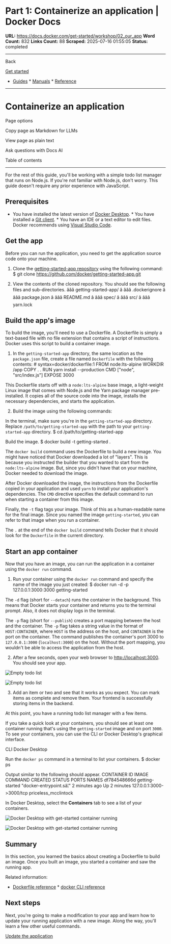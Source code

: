 # Part 1: Containerize an application | Docker Docs

**URL:** https://docs.docker.com/get-started/workshop/02_our_app
**Word Count:** 832
**Links Count:** 88
**Scraped:** 2025-07-16 01:55:05
**Status:** completed

---

Back

[Get started](https://docs.docker.com/get-started/)

  * [Guides](https://docs.docker.com/guides/)   * [Manuals](https://docs.docker.com/manuals/)   * [Reference](https://docs.docker.com/reference/)

* * *

# Containerize an application

Page options

Copy page as Markdown for LLMs

View page as plain text

Ask questions with Docs AI

Table of contents

* * *

For the rest of this guide, you'll be working with a simple todo list manager that runs on Node.js. If you're not familiar with Node.js, don't worry. This guide doesn't require any prior experience with JavaScript.

## Prerequisites

  * You have installed the latest version of [Docker Desktop](https://docs.docker.com/get-started/get-docker/).   * You have installed a [Git client](https://git-scm.com/downloads).   * You have an IDE or a text editor to edit files. Docker recommends using [Visual Studio Code](https://code.visualstudio.com/).

## Get the app

Before you can run the application, you need to get the application source code onto your machine.

  1. Clone the [getting-started-app repository](https://github.com/docker/getting-started-app/tree/main) using the following command:                    $ git clone https://github.com/docker/getting-started-app.git          

  2. View the contents of the cloned repository. You should see the following files and sub-directories.                    âââ getting-started-app/          â âââ .dockerignore          â âââ package.json          â âââ README.md          â âââ spec/          â âââ src/          â âââ yarn.lock

## Build the app's image

To build the image, you'll need to use a Dockerfile. A Dockerfile is simply a text-based file with no file extension that contains a script of instructions. Docker uses this script to build a container image.

  1. In the `getting-started-app` directory, the same location as the `package.json` file, create a file named `Dockerfile` with the following contents:                    # syntax=docker/dockerfile:1                    FROM node:lts-alpine          WORKDIR /app          COPY . .          RUN yarn install --production          CMD ["node", "src/index.js"]          EXPOSE 3000

This Dockerfile starts off with a `node:lts-alpine` base image, a light-weight Linux image that comes with Node.js and the Yarn package manager pre-installed. It copies all of the source code into the image, installs the necessary dependencies, and starts the application.

  2. Build the image using the following commands:

In the terminal, make sure you're in the `getting-started-app` directory. Replace `/path/to/getting-started-app` with the path to your `getting-started-app` directory.                    $ cd /path/to/getting-started-app          

Build the image.                    $ docker build -t getting-started .          

The `docker build` command uses the Dockerfile to build a new image. You might have noticed that Docker downloaded a lot of "layers". This is because you instructed the builder that you wanted to start from the `node:lts-alpine` image. But, since you didn't have that on your machine, Docker needed to download the image.

After Docker downloaded the image, the instructions from the Dockerfile copied in your application and used `yarn` to install your application's dependencies. The `CMD` directive specifies the default command to run when starting a container from this image.

Finally, the `-t` flag tags your image. Think of this as a human-readable name for the final image. Since you named the image `getting-started`, you can refer to that image when you run a container.

The `.` at the end of the `docker build` command tells Docker that it should look for the `Dockerfile` in the current directory.

## Start an app container

Now that you have an image, you can run the application in a container using the `docker run` command.

  1. Run your container using the `docker run` command and specify the name of the image you just created:                    $ docker run -d -p 127.0.0.1:3000:3000 getting-started          

The `-d` flag \(short for `--detach`\) runs the container in the background. This means that Docker starts your container and returns you to the terminal prompt. Also, it does not display logs in the terminal.

The `-p` flag \(short for `--publish`\) creates a port mapping between the host and the container. The `-p` flag takes a string value in the format of `HOST:CONTAINER`, where `HOST` is the address on the host, and `CONTAINER` is the port on the container. The command publishes the container's port 3000 to `127.0.0.1:3000` \(`localhost:3000`\) on the host. Without the port mapping, you wouldn't be able to access the application from the host.

  2. After a few seconds, open your web browser to <http://localhost:3000>. You should see your app.

![Empty todo list](https://docs.docker.com/get-started/workshop/images/todo-list-empty.webp)

![Empty todo list](https://docs.docker.com/get-started/workshop/images/todo-list-empty.webp)

  3. Add an item or two and see that it works as you expect. You can mark items as complete and remove them. Your frontend is successfully storing items in the backend.

At this point, you have a running todo list manager with a few items.

If you take a quick look at your containers, you should see at least one container running that's using the `getting-started` image and on port `3000`. To see your containers, you can use the CLI or Docker Desktop's graphical interface.

CLI  Docker Desktop

Run the `docker ps` command in a terminal to list your containers.               $ docker ps     

Output similar to the following should appear.               CONTAINER ID        IMAGE               COMMAND                  CREATED             STATUS              PORTS                      NAMES     df784548666d        getting-started     "docker-entrypoint.sâ¦"   2 minutes ago       Up 2 minutes        127.0.0.1:3000->3000/tcp   priceless_mcclintock     

In Docker Desktop, select the **Containers** tab to see a list of your containers.

![Docker Desktop with get-started container running](https://docs.docker.com/get-started/workshop/images/dashboard-two-containers.webp)

![Docker Desktop with get-started container running](https://docs.docker.com/get-started/workshop/images/dashboard-two-containers.webp)

## Summary

In this section, you learned the basics about creating a Dockerfile to build an image. Once you built an image, you started a container and saw the running app.

Related information:

  * [Dockerfile reference](https://docs.docker.com/reference/dockerfile/)   * [docker CLI reference](https://docs.docker.com/reference/cli/docker/)

## Next steps

Next, you're going to make a modification to your app and learn how to update your running application with a new image. Along the way, you'll learn a few other useful commands.

[Update the application](https://docs.docker.com/get-started/workshop/03_updating_app/)